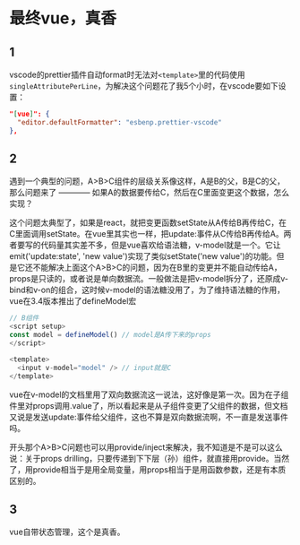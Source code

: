 # 最终vue，真香

## 1

vscode的prettier插件自动format时无法对`<template>`里的代码使用`singleAttributePerLine`，为解决这个问题花了我5个小时，在vscode要如下设置：

```json
"[vue]": {
  "editor.defaultFormatter": "esbenp.prettier-vscode"
},
```

## 2

遇到一个典型的问题，A>B>C组件的层级关系像这样，A是B的父，B是C的父，那么问题来了 ———— 如果A的数据要传给C，然后在C里面变更这个数据，怎么实现？

这个问题太典型了，如果是react，就把变更函数setState从A传给B再传给C，在C里面调用setState。在vue里其实也一样，把update:事件从C传给B再传给A。两者要写的代码量其实差不多，但是vue喜欢给语法糖，v-model就是一个。它让emit('update:state', 'new value')实现了类似setState('new value')的功能。但是它还不能解决上面这个A>B>C的问题，因为在B里的变更并不能自动传给A，props是只读的，或者说是单向数据流。一般做法是把v-model拆分了，还原成v-bind和v-on的组合，这时候v-model的语法糖没用了，为了维持语法糖的作用，vue在3.4版本推出了defineModel宏

```javascript
// B组件
<script setup>
const model = defineModel() // model是A传下来的props
</script>

<template>
  <input v-model="model" /> // input就是C
</template>
```

vue在v-model的文档里用了双向数据流这一说法，这好像是第一次。因为在子组件里对props调用.value了，所以看起来是从子组件变更了父组件的数据，但文档又说是发送update:事件给父组件，这也不算是双向数据流啊，不一直是发送事件吗。

开头那个A>B>C问题也可以用provide/inject来解决，我不知道是不是可以这么说：关于props drilling，只要传递到下下层（孙）组件，就直接用provide。当然了，用provide相当于是用全局变量，用props相当于是用函数参数，还是有本质区别的。

## 3

vue自带状态管理，这个是真香。
